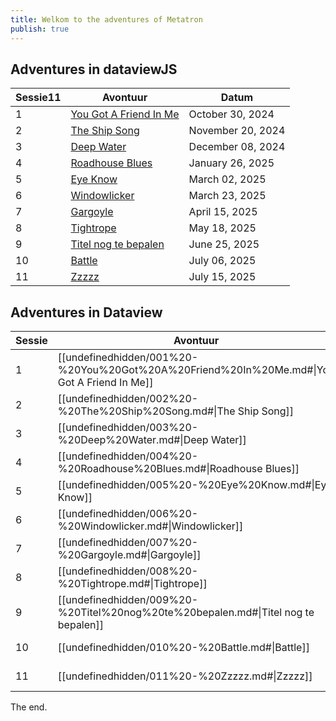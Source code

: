 ```yaml
---
title: Welkom to the adventures of Metatron
publish: true
---
```

## Adventures in dataviewJS
|Sessie11|Avontuur|Datum|
|---|---|---|
|1|[You Got A Friend In Me](undefinedhidden/001%2520-%2520You%2520Got%2520A%2520Friend%2520In%2520Me.md#)|October 30, 2024|
|2|[The Ship Song](undefinedhidden/002%2520-%2520The%2520Ship%2520Song.md#)|November 20, 2024|
|3|[Deep Water](undefinedhidden/003%2520-%2520Deep%2520Water.md#)|December 08, 2024|
|4|[Roadhouse Blues](undefinedhidden/004%2520-%2520Roadhouse%2520Blues.md#)|January 26, 2025|
|5|[Eye Know](undefinedhidden/005%2520-%2520Eye%2520Know.md#)|March 02, 2025|
|6|[Windowlicker](undefinedhidden/006%2520-%2520Windowlicker.md#)|March 23, 2025|
|7|[Gargoyle](undefinedhidden/007%2520-%2520Gargoyle.md#)|April 15, 2025|
|8|[Tightrope](undefinedhidden/008%2520-%2520Tightrope.md#)|May 18, 2025|
|9|[Titel nog te bepalen](undefinedhidden/009%2520-%2520Titel%2520nog%2520te%2520bepalen.md#)|June 25, 2025|
|10|[Battle](undefinedhidden/010%2520-%2520Battle.md#)|July 06, 2025|
|11|[Zzzzz](undefinedhidden/011%2520-%2520Zzzzz.md#)|July 15, 2025|

## Adventures in Dataview
| Sessie | Avontuur                                                                       | Datum             |
| ------ | ------------------------------------------------------------------------------ | ----------------- |
| 1      | [[undefinedhidden/001%20-%20You%20Got%20A%20Friend%20In%20Me.md#\|You Got A Friend In Me]] | October 30, 2024  |
| 2      | [[undefinedhidden/002%20-%20The%20Ship%20Song.md#\|The Ship Song]]                   | November 20, 2024 |
| 3      | [[undefinedhidden/003%20-%20Deep%20Water.md#\|Deep Water]]                         | December 08, 2024 |
| 4      | [[undefinedhidden/004%20-%20Roadhouse%20Blues.md#\|Roadhouse Blues]]               | January 26, 2025  |
| 5      | [[undefinedhidden/005%20-%20Eye%20Know.md#\|Eye Know]]                             | March 02, 2025    |
| 6      | [[undefinedhidden/006%20-%20Windowlicker.md#\|Windowlicker]]                     | March 23, 2025    |
| 7      | [[undefinedhidden/007%20-%20Gargoyle.md#\|Gargoyle]]                             | April 15, 2025    |
| 8      | [[undefinedhidden/008%20-%20Tightrope.md#\|Tightrope]]                           | May 18, 2025      |
| 9      | [[undefinedhidden/009%20-%20Titel%20nog%20te%20bepalen.md#\|Titel nog te bepalen]]     | June 25, 2025     |
| 10     | [[undefinedhidden/010%20-%20Battle.md#\|Battle]]                                 | July 06, 2025     |
| 11     | [[undefinedhidden/011%20-%20Zzzzz.md#\|Zzzzz]]                                   | July 15, 2025     |


The end.

